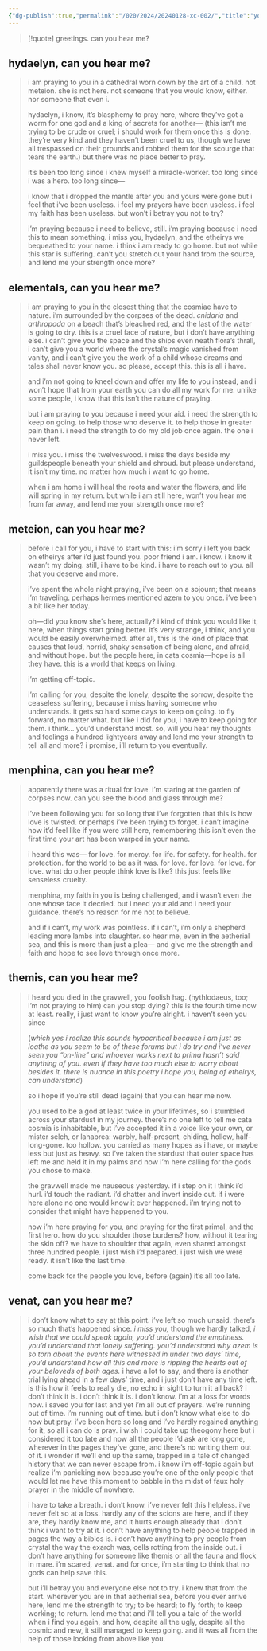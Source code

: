 ```yaml
---
{"dg-publish":true,"permalink":"/020/2024/20240128-xc-002/","title":"you, who was my first encounter;","created":"2024-09-26T18:46:10.000-07:00","updated":"2024-09-26T18:46:10.000-07:00"}
---
```


> [!quote] greetings. can you hear me?

## hydaelyn, can you hear me?
> 	i am praying to you in a cathedral worn down by the art of a child.
> 	not meteion. she is not here. not someone that you would know, either.
> 	nor someone that even i.
>
> 	hydaelyn, i know, it’s blasphemy to pray here,
> 	where they’ve got a worm for one god and a king of secrets for another—
> 		(this isn’t me trying to be crude or cruel; i should work for them once this is done. they’re very kind and they haven’t been cruel to us, though we have all trespassed on their grounds and robbed them for the scourge that tears the earth.)
> 	but there was no place better to pray.
>
> 	it’s been too long since i knew myself a miracle-worker.
> 	too long since i was a hero.
> 	too long since—
>
>	i know that i dropped the mantle after you and yours were gone
>	but i feel that i’ve been useless.
>	i feel my prayers have been useless.
>	i feel my faith has been useless.
>		but won’t i betray you not to try?
>
>	i’m praying because i need to believe, still.
>	i’m praying because i need this to mean something.
>	i miss you, hydaelyn, and the etheirys we bequeathed to your name.
>	i think i am ready to go home. but not while this star is suffering.
>		can’t you stretch out your hand from the source,
>		and lend me your strength once more?

## elementals, can you hear me?
> 	i am praying to you in the closest thing that the cosmiae have to nature.
> 	i’m surrounded by the corpses of the dead.
> 		*cnidaria* and *arthropoda* on a beach that’s bleached red,
> 		and the last of the water is going to dry.
> 	this is a cruel face of nature, but i don’t have anything else.
> 		i can’t give you the space and the ships even neath flora’s thrall,
> 		i can’t give you a world where the crystal’s magic vanished from vanity,
> 		and i can’t give you the work of a child whose dreams and tales shall never know you.
> 	so please, accept this. this is all i have.
>
> 	and i’m not going to kneel down and offer my life to you instead,
> 	and i won’t hope that from your earth you can do all my work for me.
> 		unlike some people, i know that this isn’t the nature of praying.
>
> 	but i am praying to you because i need your aid.
> 	i need the strength
> 		to keep on going.
> 		to help those who deserve it.
> 		to help those in greater pain than i.
> 	i need the strength to do my old job once again. the one i never left.
>
> 	i miss you. i miss the twelveswood.
> 	i miss the days beside my guildspeople beneath your shield and shroud.
> 	but please understand, it isn’t my time. no matter how much i want to go home.
>
>	when i am home i will heal the roots and water the flowers,
>	and life will spring in my return.
>		but while i am still here, won’t you hear me from far away,
>		and lend me your strength once more?

## meteion, can you hear me?
> 	before i call for you, i have to start with this: i’m sorry
> 	i left you back on etheirys after i’d just found you.
> 	poor friend i am. i know. i know it wasn’t my doing. still,
> 	i have to be kind. i have to reach out to you.
> 	all that you deserve and more.
>
> 	i’ve spent the whole night praying,
> 	i’ve been on a sojourn; that means i’m traveling.
> 	perhaps hermes mentioned azem to you once.
> 	i’ve been a bit like her today.
>
> 	oh—did you know she’s here, actually?
> 	i kind of think you would like it, here, when things start going better.
> 	it’s very strange, i think, and you would be easily overwhelmed.
> 		after all, this is the kind of place that causes that loud, horrid, shaky sensation
> 		of being alone, and afraid, and without hope.
> 			but the people here, in cata cosmia—hope is all they have.
> 			this is a world that keeps on living.
>
>	i’m getting off-topic.
>
>	i’m calling for you,
>		despite the lonely,
>		despite the sorrow,
>		despite the ceaseless suffering,
>	because i miss having someone who understands.
>	it gets so hard some days to keep on going. to fly forward, no matter what.
>	but like i did for you, i have to keep going for them. i think… you’d understand most.
>		so, will you hear my thoughts and feelings a hundred lightyears away
>		and lend me your strength to tell all and more?
>			i promise, i’ll return to you eventually.

## menphina, can you hear me?
> 	apparently there was a ritual for love.
> 		i’m staring at the garden of corpses now.
> 		can you see the blood and glass through me?
>
> 	i’ve been following you for so long that
> 	i’ve forgotten that this is how love is twisted.
> 	or perhaps i’ve been trying to forget.
> 	i can’t imagine how it’d feel like if you were still here, remembering
> 	this isn’t even the first time your art has been warped in your name.
>
> 	i heard this was—
> 		for love.
> 		for mercy.
> 		for life.
> 		for safety.
> 		for health.
> 		for protection.
> 		for the world to be as it was.
> 		for love. for love. for love. for love.
> 	what do other people think love is like?
> 	this just feels like senseless cruelty.
>
> 	menphina, my faith in you is being challenged,
> 	and i wasn’t even the one whose face it decried.
> 	but i need your aid and i need your guidance.
> 	there’s no reason for me not to believe.
>
> 	and if i can’t, my work was pointless.
> 	if i can’t, i’m only a shepherd leading more lambs into slaughter.
> 	so hear me, even in the aetherial sea, and this is more than just a plea—
> 		and give me the strength and faith and hope to see love through once more.

## themis, can you hear me?
> 	i heard you died in the gravwell, you foolish hag.
> 	(hythlodaeus, too; i’m not praying to him)
> 	can you stop dying? this is the fourth time now at least.
> 	really, i just want to know you’re alright. i haven’t seen you since
>
> 	(*which yes i realize this sounds hypocritical because i am just as loathe as you seem to be of these forums but i do try and i’ve never seen you “on-line” and whoever works next to prima hasn’t said anything of you. even if they have too much else to worry about besides it. there is nuance in this poetry i hope you, being of etheirys, can understand*)
>
> 	so i hope if you’re still dead (again) that you can hear me now.
>
>	you used to be a god at least twice in your lifetimes,
>	so i stumbled across your stardust in my journey.
>	there’s no one left to tell me cata cosmia is inhabitable,
>	but i’ve accepted it in a voice like your own, or mister selch, or lahabrea:
>		warbly, half-present, chiding, hollow, half-long-gone. too hollow.
>	you carried as many hopes as i have, or maybe less but just as heavy.
>	so i’ve taken the stardust that outer space has left me and held it in my palms
>	and now i’m here calling for the gods you chose to make.
>
>	the gravwell made me nauseous yesterday.
>	if i step on it i think
>		i’d hurl.
>		i’d touch the radiant.
>		i’d shatter and invert inside out.
>		if i were here alone no one would know it ever happened.
>		i’m trying not to consider that might have happened to you.
>
>	now i’m here praying for you, and praying for the first primal, and the first hero.
>	how do you shoulder those burdens? how, without it tearing the skin off?
>	we have to shoulder that again, even shared amongst three hundred people.
>	i just wish i’d prepared. i just wish we were ready. it isn’t like the last time.
>
>	come back for the people you love, before (again) it’s all too late.

## venat, can you hear me?
> 	i don’t know what to say at this point. i’ve left so much unsaid. there’s so much that’s happened since. *i miss you,* though we hardly talked, *i wish that we could speak again, you’d understand the emptiness. you’d understand that lonely suffering. you’d understand why azem is so torn about the events here witnessed in under two days’ time, you’d understand how all this and more is ripping the hearts out of your beloveds of both ages.* i have a lot to say, and there is another trial lying ahead in a few days’ time, and i just don’t have any time left. is this how it feels to really die, no echo in sight to turn it all back? i don’t think it is. i don’t think it is. i don’t know. i’m at a loss for words now. i saved you for last and yet i’m all out of prayers. we’re running out of time. i’m running out of time. but i don’t know what else to do now but pray. i’ve been here so long and i’ve hardly regained anything for it, so all i can do is pray. i wish i could take up theogony here but i considered it too late and now all the people i’d ask are long gone, wherever in the pages they’ve gone, and there’s no writing them out of it. i wonder if we’ll end up the same, trapped in a tale of changed history that we can never escape from. i know i’m off-topic again but realize i’m panicking now because you’re one of the only people that would let me have this moment to babble in the midst of faux holy prayer in the middle of nowhere.
>
> 	i have to take a breath.
> 	i don’t know. i’ve never felt this helpless. i’ve never felt so at a loss. hardly any of the scions are here, and if they are, they hardly know me, and it hurts enough already that i don’t think i want to try at it. i don’t have anything to help people trapped in pages the way a biblos is. i don’t have anything to pry people from crystal the way the exarch was, cells rotting from the inside out. i don’t have anything for someone like themis or all the fauna and flock in mare. i’m scared, venat. and for once, i’m starting to think that no gods can help save this.
>
> 	but i’ll betray you and everyone else not to try. i knew that from the start.
> 	wherever you are in that aetherial sea, before you ever arrive here,
> 	lend me the strength to try; to be heard; to fly forth; to keep working; to return.
> 	lend me that and i’ll tell you a tale of the world when i find you again, and how, despite all the ugly, despite all the cosmic and new, it still managed to keep going. and it was all from the help of those looking from above like you.